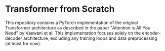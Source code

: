 # Transformer from Scratch
This repository contains a PyTorch implementation of the original Transformer architecture as described in the paper "Attention is All You Need" by Vaswani et al. This implementation focuses solely on the encoder-decoder architecture, excluding any training loops and data preprocessing (at least for now).
